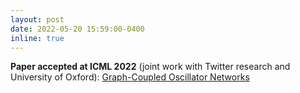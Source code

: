 ```yaml
---
layout: post
date: 2022-05-20 15:59:00-0400
inline: true
---
```


**Paper accepted at ICML 2022** (joint work with Twitter research and University of Oxford): 
<a href="https://arxiv.org/pdf/2202.02296.pdf"> Graph-Coupled Oscillator Networks </a>
